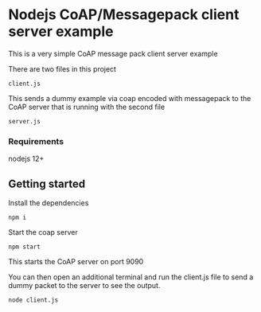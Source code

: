 # Nodejs CoAP/Messagepack client server example

This is a very simple CoAP message pack client server example

There are two files in this project
```
client.js
```
This sends a dummy example via coap encoded with messagepack to the CoAP server that is running with the second file
```
server.js
```

### Requirements
nodejs 12+

## Getting started

Install the dependencies
```
npm i
```

Start the coap server
```
npm start
```

This starts the CoAP server on port 9090

You can then open an additional terminal 
and run the client.js file to send a dummy packet to the server to see the output.

```
node client.js
```
